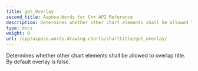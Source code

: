 ```yaml
---
title: get_Overlay
second_title: Aspose.Words for C++ API Reference
description: Determines whether other chart elements shall be allowed to overlap title. By default overlay is false. 
type: docs
weight: 0
url: /cpp/aspose.words.drawing.charts/charttitle/get_overlay/
---
```


Determines whether other chart elements shall be allowed to overlap title. By default overlay is false. 

